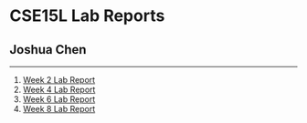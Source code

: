 # CSE15L Lab Reports
##  Joshua Chen
---

1. [Week 2 Lab Report](https://jchen257.github.io/cse15l-lab-reports/week-2-lab.html)
2. [Week 4 Lab Report](https://jchen257.github.io/cse15l-lab-reports/week-4-lab.html)
3. [Week 6 Lab Report](https://jchen257.github.io/cse15l-lab-reports/week-6-lab.html)
4. [Week 8 Lab Report](https://jchen257.github.io/cse15l-lab-reports/week-8-lab.html)
